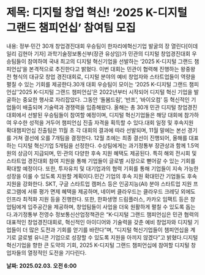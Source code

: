 # **제목: 디지털 창업 혁신! ‘2025 K-디지털 그랜드 챔피언십’ 참여팀 모집**

  내용: 정부·민간 30개 창업경진대회 우승팀이 한자리에혁신기업 발굴의 장 열린다[이데일리 김현아 기자] 과학기술정보통신부(장관 유상임)가 민관의 디지털 창업경진대회 우승팀들이 참여하여 국내 최고의 디지털 혁신기업을 선발하는 ‘2025 K-디지털 그랜드 챔피언십’을 본격적으로 추진한다고 밝혔다. 이번 대회는 민관이 협력해 진행하는 왕중왕전 형식의 대규모 창업 경진대회로, 디지털 분야의 예비 창업자와 스타트업들이 역량을 펼칠 수 있는 기회를 제공한다.30개 대회 우승팀이 모이는 ‘2025 K-디지털 그랜드 챔피언십’‘2025 K-디지털 그랜드 챔피언십’은 2022년부터 시작되어 디지털 혁신 기업을 발굴하는 중요한 행사로 자리잡았다. 그동안 ‘돌봄드림’, ‘반프’, ‘바이오컴’ 등 혁신적인 기업들이 배출되며 기술력과 경쟁력을 입증해왔다. 올해는 총 30개 민관 디지털 창업경진대회에서 선발된 우승팀들이 참여할 예정이며, 디지털 혁신기업들은 해당 대회에 참가하여 우수한 성적을 거두어 챔피언십 진출 자격을 획득할 수 있다.대회 일정 및 후속지원 확대챔피언십 진출팀은 11월 초 각 대회의 결과에 따라 선발되며, 11월 말에는 본선 경기를 거쳐 결선에 오를 7개팀을 결정한다. 12월 초에는 최종 결선이 진행되어, 올해를 대표하는 디지털 혁신기업 5개팀을 선정한다. 수상팀에게는 과기정통부 장관상과 함께 1.5억원의 상금이 지급되며, 민·관의 다양한 후속 지원 혜택도 제공된다. 특히 해외 전시회 및 스타트업 경진대회 참여 지원을 통해 기업들이 글로벌 시장으로 뻗어갈 수 있는 기회를 확대할 예정이다. 또한, 투자유치 및 대기업과의 협력 기회를 통해 기업들이 지속 가능한 성장을 이룰 수 있도록 지원할 계획이다.민간 기업의 후속 지원 확대민간 기업들도 후속 지원을 강화한다. SKT, 구글 스타트업 캠퍼스 등은 인공지능(AI) 분야 스타트업 지원 프로그램에 서류 평가 면제 혜택을 제공하며, 네이버 클라우드는 클라우드 크레딧 외에도 인프라 최적화 지원 등을 진행한다. 또한, 한화생명 드림플러스, 카카오 임팩트 등은 창업팀에게 입주공간을 제공하며, 창업팀들이 사업을 더욱 원활하게 펼칠 수 있도록 돕는다.과기정통부 전영수 정보통신산업정책관은 “K-디지털 그랜드 챔피언십은 민관 협력의 대표적인 창업경진대회로, 혁신적인 아이디어와 기술력을 갖춘 예비 창업자와 디지털 기업들이 더 많은 도전과 기회를 얻기를 바란다”며, “디지털 혁신기업들이 챔피언십을 계기로 글로벌 유니콘 기업으로 성장할 수 있도록 지원을 아끼지 않겠다”고 밝혔다.디지털 혁신기업을 향한 큰 도약의 기회, 2025 K-디지털 그랜드 챔피언십에 참여할 디지털 창업자들의 열정적인 도전을 기다린다.

  **날짜: 2025.02.03. 오전 6:00**